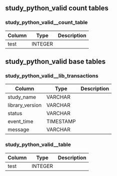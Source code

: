 ## study_python_valid count tables

### study_python_valid__count_table

|Column| Type  |Description|
|------|-------|-----------|
|test  |INTEGER|           |


## study_python_valid base tables

### study_python_valid__lib_transactions

|    Column     |  Type   |Description|
|---------------|---------|-----------|
|study_name     |VARCHAR  |           |
|library_version|VARCHAR  |           |
|status         |VARCHAR  |           |
|event_time     |TIMESTAMP|           |
|message        |VARCHAR  |           |


### study_python_valid__table

|Column| Type  |Description|
|------|-------|-----------|
|test  |INTEGER|           |


